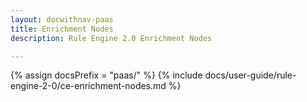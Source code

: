 ```yaml
---
layout: docwithnav-paas
title: Enrichment Nodes
description: Rule Engine 2.0 Enrichment Nodes

---
```


{% assign docsPrefix = "paas/" %}
{% include docs/user-guide/rule-engine-2-0/ce-enrichment-nodes.md %}

